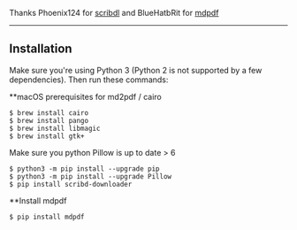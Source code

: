 Thanks Phoenix124 for [scribdl](https://github.com/Phoenix124/scribd-downloader) and BlueHatbRit for [mdpdf](https://github.com/BlueHatbRit/mdpdf)

------------
Installation
------------

Make sure you're using Python 3 (Python 2 is not supported by a few dependencies).
Then run these commands:

**macOS prerequisites for md2pdf / cairo



	$ brew install cairo
	$ brew install pango
	$ brew install libmagic
	$ brew install gtk+

Make sure you python Pillow is up to date > 6



	$ python3 -m pip install --upgrade pip
	$ python3 -m pip install --upgrade Pillow
	$ pip install scribd-downloader


**Install mdpdf



	$ pip install mdpdf
